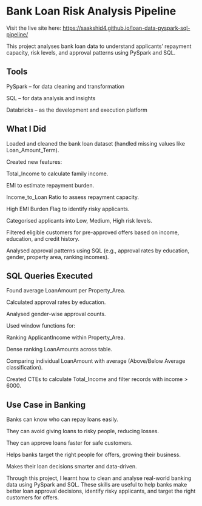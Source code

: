 # Bank Loan Risk Analysis Pipeline

Visit the live site here: https://saakshid4.github.io/loan-data-pyspark-sql-pipeline/

This project analyses bank loan data to understand applicants’ repayment capacity, risk levels, and approval patterns using PySpark and SQL.


## Tools
PySpark – for data cleaning and transformation

SQL – for data analysis and insights

Databricks – as the development and execution platform


## What I Did
Loaded and cleaned the bank loan dataset (handled missing values like Loan_Amount_Term).

Created new features:

Total_Income to calculate family income.

EMI to estimate repayment burden.

Income_to_Loan Ratio to assess repayment capacity.

High EMI Burden Flag to identify risky applicants.

Categorised applicants into Low, Medium, High risk levels.

Filtered eligible customers for pre-approved offers based on income, education, and credit history.

Analysed approval patterns using SQL (e.g., approval rates by education, gender, property area, ranking incomes).


## SQL Queries Executed
Found average LoanAmount per Property_Area.

Calculated approval rates by education.

Analysed gender-wise approval counts.

Used window functions for:

Ranking ApplicantIncome within Property_Area.

Dense ranking LoanAmounts across table.

Comparing individual LoanAmount with average (Above/Below Average classification).

Created CTEs to calculate Total_Income and filter records with income > 6000.

## Use Case in Banking

Banks can know who can repay loans easily.

They can avoid giving loans to risky people, reducing losses.

They can approve loans faster for safe customers.

Helps banks target the right people for offers, growing their business.

Makes their loan decisions smarter and data-driven.

Through this project, I learnt how to clean and analyse real-world banking data using PySpark and SQL.
These skills are useful to help banks make better loan approval decisions, identify risky applicants, and target the right customers for offers.




